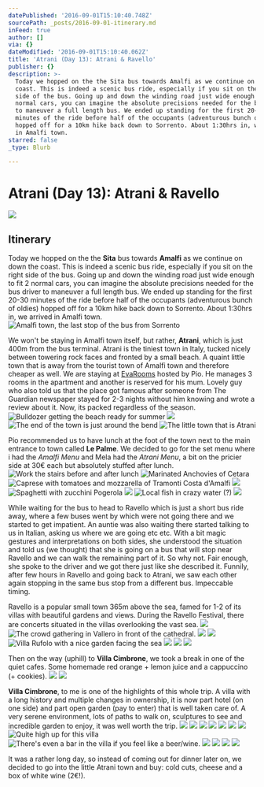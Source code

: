 ```yaml
---
datePublished: '2016-09-01T15:10:40.748Z'
sourcePath: _posts/2016-09-01-itinerary.md
inFeed: true
author: []
via: {}
dateModified: '2016-09-01T15:10:40.062Z'
title: 'Atrani (Day 13): Atrani & Ravello'
publisher: {}
description: >-
  Today we hopped on the the Sita bus towards Amalfi as we continue on down the
  coast. This is indeed a scenic bus ride, especially if you sit on the right
  side of the bus. Going up and down the winding road just wide enough to fit 2
  normal cars, you can imagine the absolute precisions needed for the bus driver
  to maneuver a full length bus. We ended up standing for the first 20-30
  minutes of the ride before half of the occupants (adventurous bunch of oldies)
  hopped off for a 10km hike back down to Sorrento. About 1:30hrs in, we arrived
  in Amalfi town.
starred: false
_type: Blurb

---
```

# Atrani (Day 13): Atrani & Ravello
![](https://the-grid-user-content.s3-us-west-2.amazonaws.com/44939c83-491d-48b7-b710-001f448c513a.jpg)

## Itinerary

Today we hopped on the the **Sita** bus towards **Amalfi** as we continue on down the coast. This is indeed a scenic bus ride, especially if you sit on the right side of the bus. Going up and down the winding road just wide enough to fit 2 normal cars, you can imagine the absolute precisions needed for the bus driver to maneuver a full length bus. We ended up standing for the first 20-30 minutes of the ride before half of the occupants (adventurous bunch of oldies) hopped off for a 10km hike back down to Sorrento. About 1:30hrs in, we arrived in Amalfi town.
![Amalfi town, the last stop of the bus from Sorrento](https://the-grid-user-content.s3-us-west-2.amazonaws.com/73a7928f-8904-4d7e-b9d3-465f6d59c67d.jpg)

We won't be staying in Amalfi town itself, but rather, **Atrani**, which is just 400m from the bus terminal. Atrani is the tiniest town in Italy, tucked nicely between towering rock faces and fronted by a small beach. A quaint little town that is away from the tourist town of Amalfi town and therefore cheaper as well. We are staying at [EvaRooms][0] hosted by Pio. He manages 3 rooms in the apartment and another is reserved for his mum. Lovely guy who also told us that the place got famous after someone from The Guardian newspaper stayed for 2-3 nights without him knowing and wrote a review about it. Now, its packed regardless of the season.
![Bulldozer getting the beach ready for summer](https://the-grid-user-content.s3-us-west-2.amazonaws.com/5ffe087e-93a3-4cec-9dbe-33d439cd6181.jpg)
![](https://the-grid-user-content.s3-us-west-2.amazonaws.com/b980cd14-5f96-429a-b6fa-69d96486d7aa.jpg)
![The end of the town is just around the bend](https://the-grid-user-content.s3-us-west-2.amazonaws.com/c0a45052-2653-43d0-9762-fc59fba6539b.jpg)
![The little town that is Atrani](https://the-grid-user-content.s3-us-west-2.amazonaws.com/6b97160e-5e2a-4464-a6d7-8668b847e92a.jpg)

Pio recommended us to have lunch at the foot of the town next to the main entrance to town called **Le Palme**. We decided to go for the set menu where i had the _Amalfi Menu_ and Mela had the _Atrani Menu_, a bit on the pricier side at 30€ each but absolutely stuffed after lunch.
![Work the stairs before and after lunch](https://the-grid-user-content.s3-us-west-2.amazonaws.com/d05338c0-dbed-4657-ac44-7d21958d9104.jpg)
![Marinated Anchovies of Cetara](https://the-grid-user-content.s3-us-west-2.amazonaws.com/abcb4119-7ae6-4dae-bc9f-e8e4fa3e796f.jpg)
![Caprese with tomatoes and mozzarella of Tramonti Costa d'Amalfi](https://the-grid-user-content.s3-us-west-2.amazonaws.com/89ab3b62-abed-4ffe-bd6c-0ac9abb572cf.jpg)
![](https://the-grid-user-content.s3-us-west-2.amazonaws.com/b8e33ac2-60b9-4e7c-9961-521b53920fed.jpg)
![Spaghetti with zucchini Pogerola](https://the-grid-user-content.s3-us-west-2.amazonaws.com/e9b46e6a-b532-423f-b715-d19b5313dc73.jpg)
![](https://the-grid-user-content.s3-us-west-2.amazonaws.com/c84cb125-3083-409a-aa53-5dbc05a5de4d.jpg)
![Local fish in crazy water (?)](https://the-grid-user-content.s3-us-west-2.amazonaws.com/354cf700-f05b-454f-af96-1dbc563cc882.jpg)
![](https://the-grid-user-content.s3-us-west-2.amazonaws.com/7a1d45ba-dbfa-4a4e-96e1-f51009d8f8e1.jpg)

While waiting for the bus to head to Ravello which is just a short bus ride away, where a few buses went by which were not going there and we started to get impatient. An auntie was also waiting there started talking to us in Italian, asking us where we are going etc etc. With a bit magic gestures and interpretations on both sides, she understood the situation and told us (we thought) that she is going on a bus that will stop near Ravello and we can walk the remaining part of it. So why not. Fair enough, she spoke to the driver and we got there just like she described it. Funnily, after few hours in Ravello and going back to Atrani, we saw each other again stopping in the same bus stop from a different bus. Impeccable timing.

Ravello is a popular small town 365m above the sea, famed for 1-2 of its villas with beautiful gardens and views. During the Ravello Festival, there are concerts situated in the villas overlooking the vast sea.
![](https://the-grid-user-content.s3-us-west-2.amazonaws.com/19c1afb5-67aa-457d-b544-7c2324f935f3.jpg)
![The crowd gathering in Vallero in front of the cathedral.](https://the-grid-user-content.s3-us-west-2.amazonaws.com/40609709-00e8-46cd-8e47-03b99a54454e.jpg)
![](https://the-grid-user-content.s3-us-west-2.amazonaws.com/299aac39-8848-445a-bb6e-24ce03ab321c.jpg)
![](https://the-grid-user-content.s3-us-west-2.amazonaws.com/5b501e21-3947-44f2-862f-1df5b800fc9d.jpg)
![Villa Rufolo with a nice garden facing the sea](https://the-grid-user-content.s3-us-west-2.amazonaws.com/4d8d8ab6-7132-4c57-b6c0-b31117f63572.jpg)
![](https://the-grid-user-content.s3-us-west-2.amazonaws.com/a8fdc8b4-19e3-4cd5-9165-21a59f1fea39.jpg)
![](https://the-grid-user-content.s3-us-west-2.amazonaws.com/45b29e9d-aa1d-46be-9f06-ffbb23437d9a.jpg)
![](https://the-grid-user-content.s3-us-west-2.amazonaws.com/74892b73-6077-43d5-a715-6b7b652aa1df.jpg)

Then on the way (uphill) to **Villa Cimbrone**, we took a break in one of the quiet cafes. Some homemade red orange + lemon juice and a cappuccino (+ cookies).
![](https://the-grid-user-content.s3-us-west-2.amazonaws.com/d1fd044e-9d72-4847-a4fd-c350e02291b0.jpg)
![](https://the-grid-user-content.s3-us-west-2.amazonaws.com/df6db913-910e-4962-9e76-9ed76b1da898.jpg)

**Villa Cimbrone**, to me is one of the highlights of this whole trip. A villa with a long history and multiple changes in ownership, it is now part hotel (on one side) and part open garden (pay to enter) that is well taken care of. A very serene environment, lots of paths to walk on, sculptures to see and incredible garden to enjoy, it was well worth the trip.
![](https://the-grid-user-content.s3-us-west-2.amazonaws.com/adfd274b-15d4-4a59-a17b-761c49914d39.jpg)
![](https://the-grid-user-content.s3-us-west-2.amazonaws.com/c5ec050e-5d2d-4147-bb0c-8766d9b7ac60.jpg)
![](https://the-grid-user-content.s3-us-west-2.amazonaws.com/e6c160a0-4e39-4087-b1c1-1f2ce84bb4fb.jpg)
![](https://the-grid-user-content.s3-us-west-2.amazonaws.com/ce06257d-8fa8-40fb-93ff-b7984193b183.jpg)
![](https://the-grid-user-content.s3-us-west-2.amazonaws.com/8190e85d-63e6-4c78-88e2-25d1ec112376.jpg)
![](https://the-grid-user-content.s3-us-west-2.amazonaws.com/69d652b2-823e-46b3-b958-ab58ff25393e.jpg)
![](https://the-grid-user-content.s3-us-west-2.amazonaws.com/373cb31a-039f-4d29-85f7-9ab1312502df.jpg)
![Quite high up for this villa](https://the-grid-user-content.s3-us-west-2.amazonaws.com/de48d21f-a50c-415b-b5f0-dfe72a47cc46.jpg)
![There's even a bar in the villa if you feel like a beer/wine.](https://the-grid-user-content.s3-us-west-2.amazonaws.com/2a37b39d-8b47-4f95-822d-5f318ac9cfcc.jpg)
![](https://the-grid-user-content.s3-us-west-2.amazonaws.com/83049bf3-f032-400c-aa39-6204929c11d6.jpg)
![](https://the-grid-user-content.s3-us-west-2.amazonaws.com/8f03dc0b-0c6f-43d6-b56e-166d634b8954.jpg)
![](https://the-grid-user-content.s3-us-west-2.amazonaws.com/aa30798a-8209-4db4-8246-c8714779d03a.jpg)
![](https://the-grid-user-content.s3-us-west-2.amazonaws.com/6dc1ffb3-0148-4fe0-8634-e727e927fd12.jpg)

It was a rather long day, so instead of coming out for dinner later on, we decided to go into the little Atrani town and buy: cold cuts, cheese and a box of white wine (2€!).

[0]: http://www.evarooms.it/lang1/